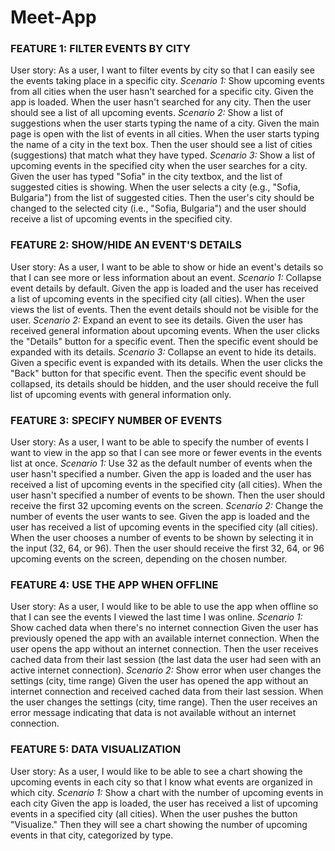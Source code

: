 # Meet-App

### FEATURE 1: FILTER EVENTS BY CITY
User story: As a user, I want to filter events by city so that I can easily see the events taking place in a specific city.
*Scenario 1:* Show upcoming events from all cities when the user hasn't searched for a specific city.
Given the app is loaded. When the user hasn't searched for any city. Then the user should see a list of all upcoming events.
*Scenario 2:* Show a list of suggestions when the user starts typing the name of a city.
Given the main page is open with the list of events in all cities. When the user starts typing the name of a city in the text box. Then the user should see a list of cities (suggestions) that match what they have typed.
*Scenario 3:* Show a list of upcoming events in the specified city when the user searches for a city.
Given the user has typed "Sofia" in the city textbox, and the list of suggested cities is showing. When the user selects a city (e.g., "Sofia, Bulgaria") from the list of suggested cities. Then the user's city should be changed to the selected city (i.e., "Sofia, Bulgaria") and the user should receive a list of upcoming events in the specified city.
### FEATURE 2: SHOW/HIDE AN EVENT'S DETAILS
User story: As a user, I want to be able to show or hide an event's details so that I can see more or less information about an event.
*Scenario 1:* Collapse event details by default.
Given the app is loaded and the user has received a list of upcoming events in the specified city (all cities). When the user views the list of events. Then the event details should not be visible for the user.
*Scenario 2:* Expand an event to see its details.
Given the user has received general information about upcoming events. When the user clicks the "Details" button for a specific event. Then the specific event should be expanded with its details.
*Scenario 3:* Collapse an event to hide its details.
Given a specific event is expanded with its details. When the user clicks the "Back" button for that specific event. Then the specific event should be collapsed, its details should be hidden, and the user should receive the full list of upcoming events with general information only.
### FEATURE 3: SPECIFY NUMBER OF EVENTS
User story: As a user, I want to be able to specify the number of events I want to view in the app so that I can see more or fewer events in the events list at once.
*Scenario 1:* Use 32 as the default number of events when the user hasn't specified a number.
Given the app is loaded and the user has received a list of upcoming events in the specified city (all cities). When the user hasn't specified a number of events to be shown. Then the user should receive the first 32 upcoming events on the screen.
*Scenario 2:* Change the number of events the user wants to see.
Given the app is loaded and the user has received a list of upcoming events in the specified city (all cities). When the user chooses a number of events to be shown by selecting it in the input (32, 64, or 96). Then the user should receive the first 32, 64, or 96 upcoming events on the screen, depending on the chosen number.
### FEATURE 4: USE THE APP WHEN OFFLINE
User story: As a user, I would like to be able to use the app when offline so that I can see the events I viewed the last time I was online.
*Scenario 1:* Show cached data when there's no internet connection
Given the user has previously opened the app with an available internet connection. When the user opens the app without an internet connection. Then the user receives cached data from their last session (the last data the user had seen with an active internet connection).
*Scenario 2:* Show error when user changes the settings (city, time range)
Given the user has opened the app without an internet connection and received cached data from their last session. When the user changes the settings (city, time range). Then the user receives an error message indicating that data is not available without an internet connection.
### FEATURE 5: DATA VISUALIZATION
User story: As a user, I would like to be able to see a chart showing the upcoming events in each city so that I know what events are organized in which city.
*Scenario 1:* Show a chart with the number of upcoming events in each city
Given the app is loaded, the user has received a list of upcoming events in a specified city (all cities). When the user pushes the button "Visualize." Then they will see a chart showing the number of upcoming events in that city, categorized by type.


